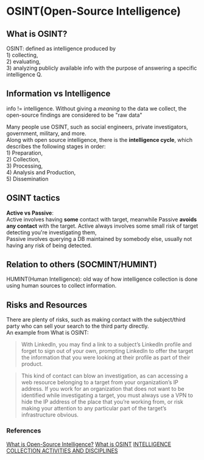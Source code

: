 # OSINT(Open-Source Intelligence)

## What is OSINT?

OSINT: defined as intelligence produced by <br>1) collecting, <br>2) evaluating, <br>3) analyzing publicly available info with the purpose of answering a specific intelligence Q.

## Information vs Intelligence <br>

info != intelligence. Without giving a *meaning* to the data we collect, the open-source findings are considered to be "raw data"

Many people use OSINT, such as social engineers, private investigators, government, military, and more. <br>
Along with open source intelligence, there is the **intelligence cycle**, which describes the following stages in order:<br>1) Preparation, <br>2) Collection, <br>3) Processing, <br>4) Analysis and Production, <br>5) Dissemination

## OSINT tactics

**Active vs Passive**:<br>
Active involves having **some** contact with target, meanwhile Passive **avoids any contact** with the target.
Active always involves some small risk of target detecting you're investigating them,<br>
Passive involves querying a DB maintained by somebody else, usually not having any risk of being detected.

## Relation to others (SOCMINT/HUMINT)

HUMINT(Human Intelligence): old way of how intelligence collection is done using human sources to collect information.


## Risks and Resources

There are plenty of risks, such as making contact with the subject/third party who can sell your search to the third party directly.<br>
An example from What is OSINT:<br>
> With LinkedIn, you may find a link to a subject’s LinkedIn profile and forget to sign out of your own, prompting LinkedIn to offer the target the information that you were looking at their profile as part of their product.

> This kind of contact can blow an investigation, as can accessing a web resource belonging to a target from your organization’s IP address. If you work for an organization that does not want to be identified while investigating a target, you must always use a VPN to hide the IP address of the place that you’re working from, or risk making your attention to any particular part of the target’s infrastructure obvious.


### References
[What is Open-Source Intelligence?](https://www.sans.org/blog/what-is-open-source-intelligence/)
[What is OSINT](https://www.varonis.com/blog/what-is-osint#:~:text=OSINT%20tactics%20can%20be%20divided,any%20contact%20with%20the%20target.)
[INTELLIGENCE COLLECTION ACTIVITIES AND DISCIPLINES](https://irp.fas.org/nsa/ioss/threat96/part02.htm#:~:text=Several%20intelligence%20disciplines%20are%20used,open%20source%20intelligence%20(OSINT).)
